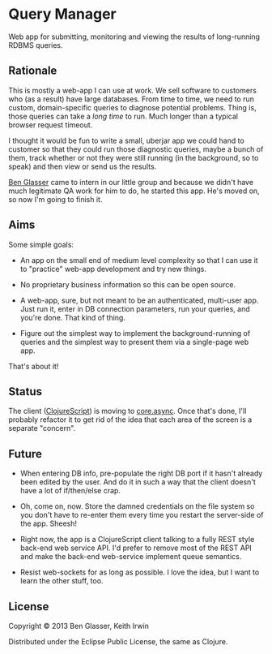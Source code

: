 # Query Manager

Web app for submitting, monitoring and viewing the results of
long-running RDBMS queries.

## Rationale

This is mostly a web-app I can use at work. We sell software to
customers who (as a result) have large databases. From time to time,
we need to run custom, domain-specific queries to diagnose potential
problems. Thing is, those queries can take a _long time_ to run. Much
longer than a typical browser request timeout.

I thought it would be fun to write a small, uberjar app we could hand
to customer so that they could run those diagnostic queries, maybe a
bunch of them, track whether or not they were still running (in the
background, so to speak) and then view or send us the results.

[Ben Glasser](https://github.com/BenGlasser) came to intern in our
little group and because we didn't have much legitimate QA work for
him to do, he started this app. He's moved on, so now I'm going to
finish it.

## Aims

Some simple goals:

 - An app on the small end of medium level complexity so that I can
   use it to "practice" web-app development and try new things.

 - No proprietary business information so this can be open source.

 - A web-app, sure, but not meant to be an authenticated, multi-user
   app. Just run it, enter in DB connection parameters, run your
   queries, and you're done. That kind of thing.

 - Figure out the simplest way to implement the background-running of
   queries and the simplest way to present them via a single-page web
   app.

That's about it!

## Status

The client ([ClojureScript][cs]) is moving to [core.async][ca]. Once
that's done, I'll probably refactor it to get rid of the idea that
each area of the screen is a separate "concern".

## Future

 - When entering DB info, pre-populate the right DB port if it hasn't
   already been edited by the user. And do it in such a way that the
   client doesn't have a lot of if/then/else crap.

 - Oh, come on, now. Store the damned credentials on the file system
   so you don't have to re-enter them every time you restart the
   server-side of the app. Sheesh!

 - Right now, the app is a ClojureScript client talking to a fully
   REST style back-end web service API. I'd prefer to remove most of
   the REST API and make the back-end web-service implement queue
   semantics.

 - Resist web-sockets for as long as possible. I love the idea, but I
   want to learn the other stuff, too.

## License

Copyright &copy; 2013 Ben Glasser, Keith Irwin

Distributed under the Eclipse Public License, the same as Clojure.

[cs]: https://github.com/clojure/clojurescript
[ca]: https://github.com/clojure/core.async
